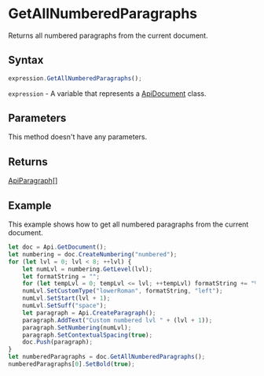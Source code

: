 # GetAllNumberedParagraphs

Returns all numbered paragraphs from the current document.

## Syntax

```javascript
expression.GetAllNumberedParagraphs();
```

`expression` - A variable that represents a [ApiDocument](../ApiDocument.md) class.

## Parameters

This method doesn't have any parameters.

## Returns

[ApiParagraph[]](../../ApiParagraph/ApiParagraph.md)

## Example

This example shows how to get all numbered paragraphs from the current document.

```javascript editor-docx
let doc = Api.GetDocument();
let numbering = doc.CreateNumbering("numbered");
for (let lvl = 0; lvl < 8; ++lvl) {
	let numLvl = numbering.GetLevel(lvl);
	let formatString = "";
	for (let tempLvl = 0; tempLvl <= lvl; ++tempLvl) formatString += "%" + tempLvl + ".";
	numLvl.SetCustomType("lowerRoman", formatString, "left");
	numLvl.SetStart(lvl + 1);
	numLvl.SetSuff("space");
	let paragraph = Api.CreateParagraph();
	paragraph.AddText("Custom numbered lvl " + (lvl + 1));
	paragraph.SetNumbering(numLvl);
	paragraph.SetContextualSpacing(true);
	doc.Push(paragraph);
}
let numberedParagraphs = doc.GetAllNumberedParagraphs();
numberedParagraphs[0].SetBold(true);
```
